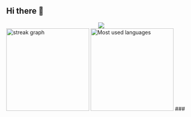 ## Hi there 👋

<div align="center">
  <img src="https://visitor-badge.laobi.icu/badge?page_id=jimmy4410.jimmy4410&"  />
</div>
<img src="https://streak-stats.demolab.com/?user=jimmy4410&locale=en&mode=daily&theme=dark&hide_border=false&border_radius=5&order=3" height="220" alt="streak graph"  />
<img src='https://github-readme-stats.vercel.app/api/top-langs/?username=jimmy4410&layout=compact' height='220' alt='Most used languages' />
###
<!--
**jimmy4410/jimmy4410** is a ✨ _special_ ✨ repository because its `README.md` (this file) appears on your GitHub profile.

Here are some ideas to get you started:

- 🔭 I’m currently working on ...
- 🌱 I’m currently learning ...
- 👯 I’m looking to collaborate on ...
- 🤔 I’m looking for help with ...
- 💬 Ask me about ...
- 📫 How to reach me: ...
- 😄 Pronouns: ...
- ⚡ Fun fact: ...
-->
